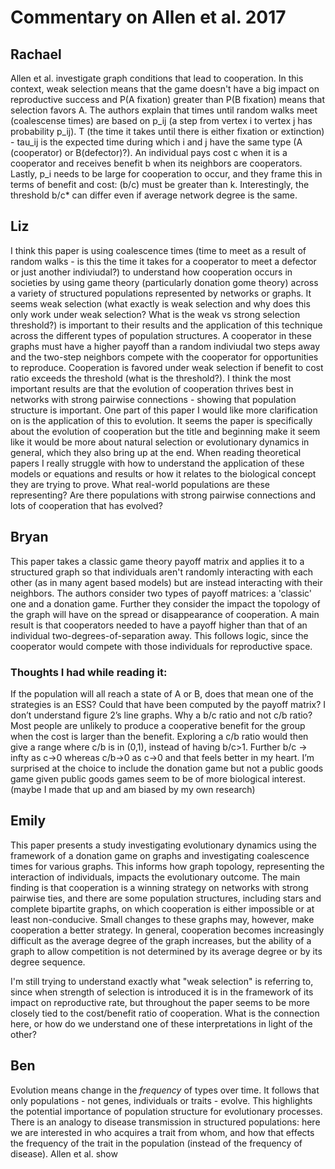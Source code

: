 # Commentary on Allen et al. 2017

## Rachael 
Allen et al. investigate graph conditions that lead to cooperation. In this context, weak selection means that the game doesn't have a big impact on reproductive success and P(A fixation) greater than P(B fixation) means that selection favors A. The authors explain that times until random walks meet (coalescense times) are based on p_ij (a step from vertex i to vertex j has probability p_ij). T (the time it takes until there is either fixation or extinction) - tau_ij is the expected time during which i and j have the same type (A (cooperator) or B(defector)?). An individual pays cost c when it is a cooperator and receives benefit b when its neighbors are cooperators. Lastly, p_i needs to be large for cooperation to occur, and they frame this in terms of benefit and cost: (b/c) must be greater than k. Interestingly, the threshold b/c* can differ even if average network degree is the same. 

## Liz
I think this paper is using coalescence times (time to meet as a result of random walks - is this the time it takes for a cooperator to meet a defector or just another indiviudal?) to understand how cooperation occurs in societies by using game theory (particularly donation gome theory) across a variety of structured populations represented by networks or graphs. It seems weak selection (what exactly is weak selection and why does this only work under weak selection? What is the weak vs strong selection threshold?) is important to their results and the application of this technique across the different types of population structures. A cooperator in these graphs must have a higher payoff than a random indiviudal two steps away and the two-step neighbors compete with the cooperator for opportunities to reproduce. Cooperation is favored under weak selection if benefit to cost ratio exceeds the threshold (what is the threshold?). I think the most important results are that the evolution of cooperation thrives best in networks with strong pairwise connections - showing that population structure is important. One part of this paper I would like more clarification on is the application of this to evolution. It seems the paper is specifically about the evolution of cooperation but the title and beginning make it seem like it would be more about natural selection or evolutionary dynamics in general, which they also bring up at the end. When reading theoretical papers I really struggle with how to understand the application of these models or equations and results or how it relates to the biological concept they are trying to prove. What real-world populations are these representing? Are there populations with strong pairwise connections and lots of cooperation that has evolved? 

## Bryan
This paper takes a classic game theory payoff matrix and applies it to a structured graph so that individuals aren't randomly interacting with each other (as in many agent based models) but are instead interacting with their neighbors. The authors consider two types of payoff matrices: a 'classic' one and a donation game. Further they consider the impact the topology of the graph will have on the spread or disappearance of cooperation. A main result is that cooperators needed to have a payoff higher than that of an individual two-degrees-of-separation away. This follows logic, since the cooperator would compete with those individuals for reproductive space. 
### Thoughts I had while reading it: 
If the population will all reach a state of A or B, does that mean one of the strategies is an ESS? Could that have been computed by the payoff matrix? 
I don’t understand figure 2’s line graphs. 
Why a b/c ratio and not c/b ratio? Most people are unlikely to produce a cooperative benefit for the group when the cost is larger than the benefit. Exploring a c/b ratio would then give a range where c/b is in (0,1), instead of having b/c>1. Further b/c -> infty as c->0 whereas c/b->0 as c->0 and that feels better in my heart. 
I’m surprised at the choice to include the donation game but not a public goods game given public goods games seem to be of more biological interest. (maybe I made that up and am biased by my own research) 

## Emily
This paper presents a study investigating evolutionary dynamics using the framework of a donation game on graphs and investigating coalescence times for various graphs. This informs how graph topology, representing the interaction of individuals, impacts the evolutionary outcome. The main finding is that cooperation is a winning strategy on networks with strong pairwise ties, and there are some population structures, including stars and complete bipartite graphs, on which cooperation is either impossible or at least non-conducive. Small changes to these graphs may, however, make cooperation a better strategy. In general, cooperation becomes increasingly difficult as the average degree of the graph increases, but the ability of a graph to allow competition is not determined by its average degree or by its degree sequence.

I'm still trying to understand exactly what "weak selection" is referring to, since when strength of selection is introduced it is in the framework of its impact on reproductive rate, but throughout the paper seems to be more closely tied to the cost/benefit ratio of cooperation. What is the connection here, or how do we understand one of these interpretations in light of the other?


## Ben
Evolution means change in the _frequency_ of types over time. It follows that only populations - not genes, individuals or traits - evolve. This highlights the potential importance of population structure for evolutionary processes. There is an analogy to disease transmission in structured populations: here we are interested in who acquires a trait from whom, and how that effects the frequency of the trait in the population (instead of the frequency of disease). Allen et al. show 
